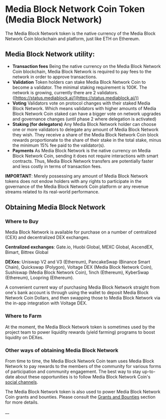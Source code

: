 # Media Block Network Coin Token (Media Block Network)

The Media Block Network token is the native currency of the Media Block Network Coin blockchain and platform, just like ETH on Ethereum.&#x20;

## Media Block Network utility:

- **Transaction fees** Being the native currency on the Media Block Network Coin blockchain, Media Block Network is required to pay fees to the network in order to approve transactions.
- **Validation** Token holders can stake Media Block Network Coin to become a validator. The minimal staking requirement is 100K. The network is growing, currently there are 2 validators. ([https://status.mediablock.ai/](https://status.mediablock.ai/))
- **Voting** Validators vote on protocol changes with their staked Media Block Network. Which means validators with higher amounts of Media Block Network Coin staked can have a bigger vote on network upgrades and governance changes (until phase 2 where delegation is activated)
- **Staking (for delegators)** Any Media Block Network holder can choose one or more validators to delegate any amount of Media Block Network they wish. They receive a share of the Media Block Network Coin block rewards proportionate to the share of their stake in the total stake, minus the minimum 15% fee paid to the validator(s).
- **Payments** As Media Block Network is the native currency on Media Block Network Coin, sending it does not require interactions with smart contracts. Thus, Media Block Network transfers are potentially faster and less costly in terms of transaction fees.

**IMPORTANT**: Merely possessing any amount of Media Block Network tokens does not endow holders with any rights to participate in the governance of the Media Block Network Coin platform or any revenue streams related to its real-world performance.&#x20;

## Obtaining Media Block Network

### Where to Buy

Media Block Network is available for purchase on a number of centralized (CEX) and decentralized DEX exchanges.

**Centralized exchanges**: Gate.io, Huobi Global, MEXC Global, AscendEX, Bimart, Bittrex Global

**DEXes:** Uniswap V2 and V3 (Ethereum), PancakeSwap (Binance Smart Chain), Quickswap (Polygon), Voltage DEX (Media Block Network Coin), Sushiswap (Media Block Network Coin), 1inch (Ethereum), KyberSwap (Ethereum), Loopring (Ethereum).

A convenient current way of purchasing Media Block Network straight from one's bank account is through using the wallet to deposit Media Block Network Coin Dollars, and then swapping those to Media Block Network via the in-app integration with Voltage DEX.

### Where to Farm

At the moment, the Media Block Network token is sometimes used by the project team to power liquidity rewards (yield farming) programs to boost liquidity on DEXes.

### Other ways of obtaining Media Block Network

From time to time, the Media Block Network Coin team uses Media Block Network to pay rewards to the members of the community for various forms of participation and community engagement. The best way to stay up-to-date about these opportunities is to follow Media Block Network Coin's [social channels](https://twitter.com/mblock_official).

The Media Block Network token is also used to power Media Block Network Coin grants and bounties. Please consult the [Grants and Bounties](https://testnet.mediablock.ai/) section for more details.

\_\_
